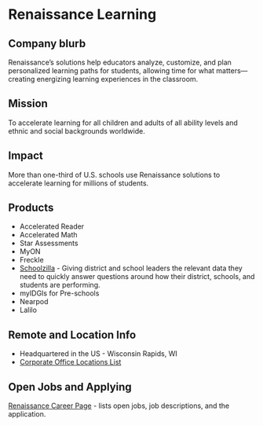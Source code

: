 # Renaissance Learning

## Company blurb
Renaissance’s solutions help educators analyze, customize, and plan personalized learning paths for students, allowing time for what matters—creating energizing learning experiences in the classroom.

## Mission
To accelerate learning for all children and adults of all ability levels and ethnic and social backgrounds worldwide.

## Impact
More than one-third of U.S. schools use Renaissance solutions to accelerate learning for millions of students.

## Products
* Accelerated Reader
* Accelerated Math
* Star Assessments
* MyON
* Freckle
* [Schoolzilla](https://www.renaissance.com/products/schoolzilla/) - Giving district and school leaders the relevant data they need to quickly answer questions around how their district, schools, and students are performing.
* myIDGIs for Pre-schools
* Nearpod
* Lalilo

## Remote and Location Info
* Headquartered in the US - Wisconsin Rapids, WI
* [Corporate Office Locations List](https://www.renaissance.com/about-us/contact-us/#office-locations)

## Open Jobs and Applying
[Renaissance Career Page](https://careers.smartrecruiters.com/Renaissance) - lists open jobs, job descriptions, and the application.
